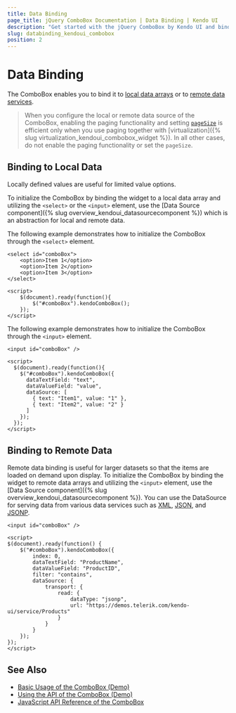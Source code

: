```yaml
---
title: Data Binding
page_title: jQuery ComboBox Documentation | Data Binding | Kendo UI
description: "Get started with the jQuery ComboBox by Kendo UI and bind the widget to local or remote data."
slug: databinding_kendoui_combobox
position: 2
---
```


# Data Binding

The ComboBox enables you to bind it to [local data arrays](#binding-to-local-data) or to [remote data services](#binding-to-remote-data).

> When you configure the local or remote data source of the ComboBox, enabling the paging functionality and setting [`pageSize`](/api/javascript/data/datasource/configuration/pagesize) is efficient only when you use paging together with [virtualization]({% slug virtualization_kendoui_combobox_widget %}). In all other cases, do not enable the paging functionality or set the `pageSize`.

## Binding to Local Data

Locally defined values are useful for limited value options.

To initialize the ComboBox by binding the widget to a local data array and utilizing the `<select>` or the `<input>` element, use the [Data Source component]({% slug overview_kendoui_datasourcecomponent %}) which is an abstraction for local and remote data.

The following example demonstrates how to initialize the ComboBox through the `<select>` element.

    <select id="comboBox">
        <option>Item 1</option>
        <option>Item 2</option>
        <option>Item 3</option>
    </select>

    <script>
        $(document).ready(function(){
            $("#comboBox").kendoComboBox();
        });
    </script>

The following example demonstrates how to initialize the ComboBox through the `<input>` element.

    <input id="comboBox" />

    <script>
      $(document).ready(function(){
        $("#comboBox").kendoComboBox({
          dataTextField: "text",
          dataValueField: "value",
          dataSource: [
            { text: "Item1", value: "1" },
            { text: "Item2", value: "2" }
          ]
        });
      });
    </script>

## Binding to Remote Data

Remote data binding is useful for larger datasets so that the items are loaded on demand upon display. To initialize the ComboBox by binding the widget to remote data arrays and utilizing the `<input>` element, use the [Data Source component]({% slug overview_kendoui_datasourcecomponent %}). You can use the DataSource for serving data from various data services such as [XML](http://en.wikipedia.org/wiki/XML), [JSON](http://en.wikipedia.org/wiki/JSON), and [JSONP](http://en.wikipedia.org/wiki/JSONP).

    <input id="comboBox" />

    <script>
    $(document).ready(function() {
        $("#comboBox").kendoComboBox({
            index: 0,
            dataTextField: "ProductName",
            dataValueField: "ProductID",
            filter: "contains",
            dataSource: {
                transport: {
                    read: {
                        dataType: "jsonp",
                        url: "https://demos.telerik.com/kendo-ui/service/Products"
                    }
                }
            }
        });
    });
    </script>

## See Also

* [Basic Usage of the ComboBox (Demo)](https://demos.telerik.com/kendo-ui/combobox/index)
* [Using the API of the ComboBox (Demo)](https://demos.telerik.com/kendo-ui/combobox/api)
* [JavaScript API Reference of the ComboBox](/api/javascript/ui/combobox)
